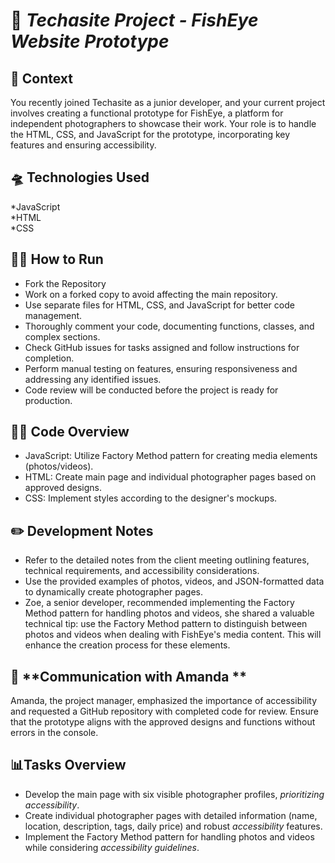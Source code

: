 
# 🚩 ***Techasite Project - FishEye Website Prototype***

## 📜 **Context**
You recently joined Techasite as a junior developer, and your current project involves creating a functional prototype for FishEye, a platform for independent photographers to showcase their work. Your role is to handle the HTML, CSS, and JavaScript for the prototype, incorporating key features and ensuring accessibility.

## 🛸 **Technologies Used**

*JavaScript  
*HTML  
*CSS  

## 🏃‍♀️ **How to Run**

- Fork the Repository
- Work on a forked copy to avoid affecting the main repository.
- Use separate files for HTML, CSS, and JavaScript for better code management.
- Thoroughly comment your code, documenting functions, classes, and complex sections.
- Check GitHub issues for tasks assigned and follow instructions for completion.
- Perform manual testing on features, ensuring responsiveness and addressing any identified issues.
- Code review will be conducted before the project is ready for production.

## 🕵️‍♀️ **Code Overview**

- JavaScript: Utilize Factory Method pattern for creating media elements (photos/videos).
- HTML: Create main page and individual photographer pages based on approved designs.
- CSS: Implement styles according to the designer's mockups.

 ## ✏️ **Development Notes**

- Refer to the detailed notes from the client meeting outlining features, technical requirements, and accessibility considerations.
- Use the provided examples of photos, videos, and JSON-formatted data to dynamically create photographer pages.
- Zoe, a senior developer, recommended implementing the Factory Method pattern for handling photos and videos, she shared a valuable technical tip: use the Factory Method pattern to distinguish between photos and videos when dealing with FishEye's media content. This will enhance the creation process for these elements.

## 💬 **Communication with Amanda  **

Amanda, the project manager, emphasized the importance of accessibility and requested a GitHub repository with completed code for review. Ensure that the prototype aligns with the approved designs and functions without errors in the console.

 ## 📊**Tasks Overview**

- Develop the main page with six visible photographer profiles, _prioritizing accessibility_.
- Create individual photographer pages with detailed information (name, location, description, tags, daily price) and robust _accessibility_ features.
- Implement the Factory Method pattern for handling photos and videos while considering _accessibility guidelines_.
